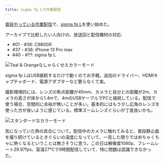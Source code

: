 ```yaml
---
title: sigma fp Lで作業配信
---
```

[普段やっている作業配信](https://www.youtube.com/c/r7kamura)で、[sigma fp L](https://www.amazon.co.jp/dp/B0916G94WV)を使い始めた。

アーカイブで比較したい人向けの、放送回と配信機材の対応:

*   #01 - #36: C980GR
*   #37 - #38: iPhone 13 Pro max
*   #40 - #??: sigma fp L

![](https://lh3.googleusercontent.com/PgiVMCtRxC4dogt3PgX4UOPqtbZX1IoMT-4M3sZMnfzkUF5ECklQQA3g1T2_J1qvTHKjag4x9rZyt2SN3i2yTmSCPGBpLPPJtcPoZpDVvU7Pfj4Qkzku-BJRPkZzaHT1iYpPPLxehORw6wrCla-4Jg "Teal & Orangeなしゃらくせえカラーモード")

sigma fp LはUSB接続するだけで動くのでお手軽。追加のドライバー、HDMIキャプチャボード、電源アダプターなど要らなくて楽。

撮影環境的には、レンズの焦点距離が45mm、カメラと自分との距離が2m、カメラの高さが床から1.4mで、4mのUSBケーブルでPCと接続している。配信で使う場合、空間的に余裕が無いことが多い。基本的にはもう少し広角のレンズを使った方が良いように感じている。標準ズームレンズぐらいが丁度良いかも。

![](https://lh4.googleusercontent.com/OdcyD5jr-u312lbO_7LN6uEolLmvLrA8fE5qh_LMy7mpgeaV0afClcftChqLXFUa1zMDZ2LuuaIfyINXpWQUpYKPXO6WAcXOfe4EbtRhnfHRUuWX1Lpp1xGIbrTCRGsiPLGYXQVEdc2kxN7W-yQZxw "スタンダードなカラーモード")

気になっていた熱の具合について。配信中のカメラに触れてみると、普段静止画を撮り続けているときぐらいの温度になっていて、一見した限りではめちゃくちゃに熱くなるということは無さそうに思う。この日は解像度1080p、フレームレート29.97fps、室温27℃で9時間配信していて、特に問題は認識できなかった。
